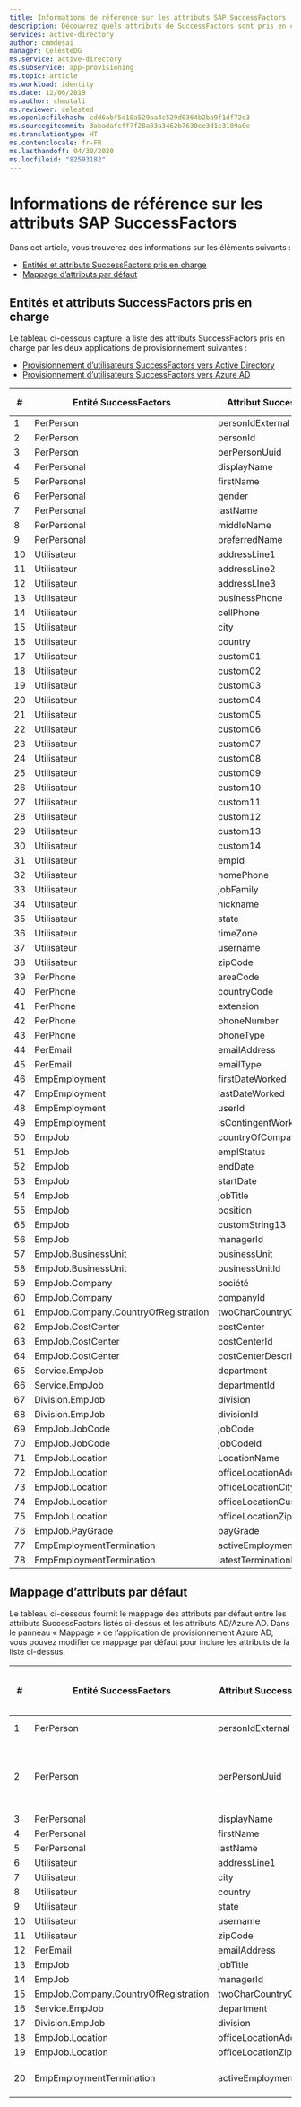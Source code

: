 ```yaml
---
title: Informations de référence sur les attributs SAP SuccessFactors
description: Découvrez quels attributs de SuccessFactors sont pris en charge par le provisionnement piloté par SuccessFactors-HR
services: active-directory
author: cmmdesai
manager: CelesteDG
ms.service: active-directory
ms.subservice: app-provisioning
ms.topic: article
ms.workload: identity
ms.date: 12/06/2019
ms.author: chmutali
ms.reviewer: celested
ms.openlocfilehash: cdd6abf5d10a529aa4c529d0364b2ba9f1df72e3
ms.sourcegitcommit: 3abadafcff7f28a83a3462b7630ee3d1e3189a0e
ms.translationtype: HT
ms.contentlocale: fr-FR
ms.lasthandoff: 04/30/2020
ms.locfileid: "82593182"
---
```

# <a name="sap-successfactors-attribute-reference"></a>Informations de référence sur les attributs SAP SuccessFactors

Dans cet article, vous trouverez des informations sur les éléments suivants :

- [Entités et attributs SuccessFactors pris en charge](#supported-successfactors-entities-and-attributes)
- [Mappage d’attributs par défaut](#default-attribute-mapping)

## <a name="supported-successfactors-entities-and-attributes"></a>Entités et attributs SuccessFactors pris en charge

Le tableau ci-dessous capture la liste des attributs SuccessFactors pris en charge par les deux applications de provisionnement suivantes :

- [Provisionnement d’utilisateurs SuccessFactors vers Active Directory](../saas-apps/sap-successfactors-inbound-provisioning-tutorial.md)
- [Provisionnement d’utilisateurs SuccessFactors vers Azure AD](../saas-apps/sap-successfactors-inbound-provisioning-cloud-only-tutorial.md)


| \# | Entité SuccessFactors                  | Attribut SuccessFactors     | Type d’opération |
|----|----------------------------------------|------------------------------|----------------|
| 1  | PerPerson                              | personIdExternal             | Lire           |
| 2  | PerPerson                              | personId                     | Lire           |
| 3  | PerPerson                              | perPersonUuid                | Lire           |
| 4  | PerPersonal                            | displayName                  | Lire           |
| 5  | PerPersonal                            | firstName                    | Lire           |
| 6  | PerPersonal                            | gender                       | Lire           |
| 7  | PerPersonal                            | lastName                     | Lire           |
| 8  | PerPersonal                            | middleName                   | Lire           |
| 9  | PerPersonal                            | preferredName                | Lire           |
| 10 | Utilisateur                                   | addressLine1                 | Lire           |
| 11 | Utilisateur                                   | addressLine2                 | Lire           |
| 12 | Utilisateur                                   | addressLIne3                 | Lire           |
| 13 | Utilisateur                                   | businessPhone                | Lire           |
| 14 | Utilisateur                                   | cellPhone                    | Lire           |
| 15 | Utilisateur                                   | city                         | Lire           |
| 16 | Utilisateur                                   | country                      | Lire           |
| 17 | Utilisateur                                   | custom01                     | Lire           |
| 18 | Utilisateur                                   | custom02                     | Lire           |
| 19 | Utilisateur                                   | custom03                     | Lire           |
| 20 | Utilisateur                                   | custom04                     | Lire           |
| 21 | Utilisateur                                   | custom05                     | Lire           |
| 22 | Utilisateur                                   | custom06                     | Lire           |
| 23 | Utilisateur                                   | custom07                     | Lire           |
| 24 | Utilisateur                                   | custom08                     | Lire           |
| 25 | Utilisateur                                   | custom09                     | Lire           |
| 26 | Utilisateur                                   | custom10                     | Lire           |
| 27 | Utilisateur                                   | custom11                     | Lire           |
| 28 | Utilisateur                                   | custom12                     | Lire           |
| 29 | Utilisateur                                   | custom13                     | Lire           |
| 30 | Utilisateur                                   | custom14                     | Lire           |
| 31 | Utilisateur                                   | empId                        | Lire           |
| 32 | Utilisateur                                   | homePhone                    | Lire           |
| 33 | Utilisateur                                   | jobFamily                    | Lire           |
| 34 | Utilisateur                                   | nickname                     | Lire           |
| 35 | Utilisateur                                   | state                        | Lire           |
| 36 | Utilisateur                                   | timeZone                     | Lire           |
| 37 | Utilisateur                                   | username                     | Lire           |
| 38 | Utilisateur                                   | zipCode                      | Lire           |
| 39 | PerPhone                               | areaCode                     | Lire           |
| 40 | PerPhone                               | countryCode                  | Lire           |
| 41 | PerPhone                               | extension                    | Lire           |
| 42 | PerPhone                               | phoneNumber                  | Lire           |
| 43 | PerPhone                               | phoneType                    | Lire           |
| 44 | PerEmail                               | emailAddress                 | Lire, Écrire    |
| 45 | PerEmail                               | emailType                    | Lire           |
| 46 | EmpEmployment                          | firstDateWorked              | Lire           |
| 47 | EmpEmployment                          | lastDateWorked               | Lire           |
| 48 | EmpEmployment                          | userId                       | Lire           |
| 49 | EmpEmployment                          | isContingentWorker           | Lire           |
| 50 | EmpJob                                 | countryOfCompany             | Lire           |
| 51 | EmpJob                                 | emplStatus                   | Lire           |
| 52 | EmpJob                                 | endDate                      | Lire           |
| 53 | EmpJob                                 | startDate                    | Lire           |
| 54 | EmpJob                                 | jobTitle                     | Lire           |
| 55 | EmpJob                                 | position                     | Lire           |
| 65 | EmpJob                                 | customString13               | Lire           |
| 56 | EmpJob                                 | managerId                    | Lire           |
| 57 | EmpJob\.BusinessUnit                   | businessUnit                 | Lire           |
| 58 | EmpJob\.BusinessUnit                   | businessUnitId               | Lire           |
| 59 | EmpJob\.Company                        | société                      | Lire           |
| 60 | EmpJob\.Company                        | companyId                    | Lire           |
| 61 | EmpJob\.Company\.CountryOfRegistration | twoCharCountryCode           | Lire           |
| 62 | EmpJob\.CostCenter                     | costCenter                   | Lire           |
| 63 | EmpJob\.CostCenter                     | costCenterId                 | Lire           |
| 64 | EmpJob\.CostCenter                     | costCenterDescription        | Lire           |
| 65 | Service\.EmpJob                     | department                   | Lire           |
| 66 | Service\.EmpJob                     | departmentId                 | Lire           |
| 67 | Division\.EmpJob                       | division                     | Lire           |
| 68 | Division\.EmpJob                       | divisionId                   | Lire           |
| 69 | EmpJob\.JobCode                        | jobCode                      | Lire           |
| 70 | EmpJob\.JobCode                        | jobCodeId                    | Lire           |
| 71 | EmpJob\.Location                       | LocationName                 | Lire           |
| 72 | EmpJob\.Location                       | officeLocationAddress        | Lire           |
| 73 | EmpJob\.Location                       | officeLocationCity           | Lire           |
| 74 | EmpJob\.Location                       | officeLocationCustomString4  | Lire           |
| 75 | EmpJob\.Location                       | officeLocationZipCode        | Lire           |
| 76 | EmpJob\.PayGrade                       | payGrade                     | Lire           |
| 77 | EmpEmploymentTermination               | activeEmploymentsCount       | Lire           |
| 78 | EmpEmploymentTermination               | latestTerminationDate        | Lire           |

## <a name="default-attribute-mapping"></a>Mappage d’attributs par défaut

Le tableau ci-dessous fournit le mappage des attributs par défaut entre les attributs SuccessFactors listés ci-dessus et les attributs AD/Azure AD. Dans le panneau « Mappage » de l’application de provisionnement Azure AD, vous pouvez modifier ce mappage par défaut pour inclure les attributs de la liste ci-dessus. 

| \# | Entité SuccessFactors                  | Attribut SuccessFactors | Mappage des attributs AD/Azure AD par défaut   | Remarque sur le traitement                                                                            |
|----|----------------------------------------|--------------------------|-----------------------------------------|----------------------------------------------------------------------------------------------|
| 1  | PerPerson                              | personIdExternal         | employeeId                              | Utilisé comme attribut correspondant                                                                   |
| 2  | PerPerson                              | perPersonUuid            | \[Non mappé \- utilisé comme ancre source\] | Pendant la synchronisation initiale, le service de provisionnement lie l’élément personUuid à un élément objectGuid\ existant.  |
| 3  | PerPersonal                            | displayName              | displayName                             | N/D                                                                                           |
| 4  | PerPersonal                            | firstName                | givenName                               | N/D                                                                                           |
| 5  | PerPersonal                            | lastName                 | sn                                      | N/D                                                                                           |
| 6  | Utilisateur                                   | addressLine1             | streetAddress                           | N/D                                                                                           |
| 7  | Utilisateur                                   | city                     | l                                       | N/D                                                                                           |
| 8  | Utilisateur                                   | country                  | co                                      | N/D                                                                                           |
| 9  | Utilisateur                                   | state                    | st                                      | N/D                                                                                           |
| 10 | Utilisateur                                   | username                 | samAccountName                          | N/D                                                                                           |
| 11 | Utilisateur                                   | zipCode                  | postalCode                              | N/D                                                                                           |
| 12 | PerEmail                               | emailAddress             | mail                                    | N/D                                                                                           |
| 13 | EmpJob                                 | jobTitle                 | title                                   | N/D                                                                                           |
| 14 | EmpJob                                 | managerId                | manager                                 | N/D                                                                                           |
| 15 | EmpJob\.Company\.CountryOfRegistration | twoCharCountryCode       | c                                       | N/D                                                                                           |
| 16 | Service\.EmpJob                     | department               | department                              | N/D                                                                                           |
| 17 | Division\.EmpJob                       | division                 | société                                 | N/D                                                                                           |
| 18 | EmpJob\.Location                       | officeLocationAddress    | streetAddress                           | N/D                                                                                           |
| 19 | EmpJob\.Location                       | officeLocationZipCode    | postalCode                              | N/D                                                                                           |
| 20 | EmpEmploymentTermination               | activeEmploymentsCount   | accountEnabled                          | Si activeEmploymentsCount=0, désactivez account\.                                           |
